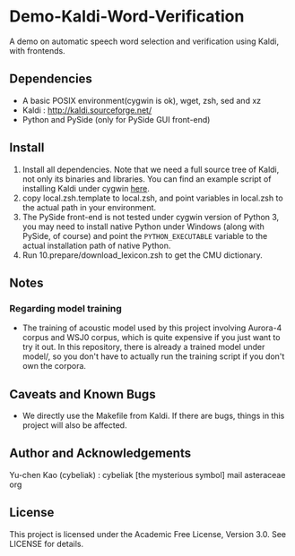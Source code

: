 Demo-Kaldi-Word-Verification
============================

A demo on automatic speech word selection and verification using Kaldi, with frontends.

Dependencies
-----
 * A basic POSIX environment(cygwin is ok), wget, zsh, sed and xz
 * Kaldi : http://kaldi.sourceforge.net/
 * Python and PySide (only for PySide GUI front-end)

Install
-----
 1. Install all dependencies. Note that we need a full source tree of Kaldi, not only its binaries and libraries. You can find an example script of installing Kaldi under cygwin [here](https://github.com/cybeliak/KaldiFace/blob/master/doc/compile_cygwin.sh).
 2. copy local.zsh.template to local.zsh, and point variables in local.zsh to the actual path in your environment.
 3. The PySide front-end is not tested under cygwin version of Python 3, you may need to install native Python under Windows (along with PySide, of course) and point the `PYTHON_EXECUTABLE` variable to the actual installation path of native Python.
 4. Run 10.prepare/download\_lexicon.zsh to get the CMU dictionary.

Notes
-----

### Regarding model training

 * The training of acoustic model used by this project involving Aurora-4 corpus and WSJ0 corpus, which is quite expensive if you just want to try it out. In this repository, there is already a trained model under model/, so you don't have to actually run the training script if you don't own the corpora.

Caveats and Known Bugs
-----
 * We directly use the Makefile from Kaldi. If there are bugs, things in this project will also be affected.

Author and Acknowledgements
-----
Yu-chen Kao (cybeliak) : cybeliak [the mysterious symbol] mail asteraceae org

License
-----
This project is licensed under the Academic Free License, Version 3.0.
See LICENSE for details.
